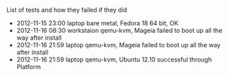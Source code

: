 List of tests and how they failed if they did
* 2012-11-15 23:00 laptop bare metal, Fedora 18 64 bit, OK
* 2012-11-16 08:30 workstaion qemu-kvm, Mageia failed to boot up all the way after install
* 2012-11-16 21:59 laptop qemu-kvm, Mageia failed to boot up all the way after install
* 2012-11-16 21:59 laptop qemu-kvm, Ubuntu 12.10 successful through Platform

